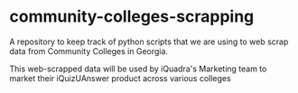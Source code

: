 # community-colleges-scrapping
A repository to keep track of python scripts that we are using to web scrap data from Community Colleges in Georgia.

This web-scrapped data will be used by iQuadra's Marketing team to market their iQuizUAnswer product across various colleges


